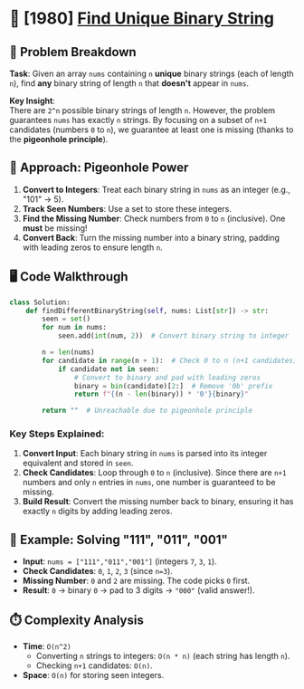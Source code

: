 # 🚀 [1980] [Find Unique Binary String](../medium/1980.py)

## 🧩 Problem Breakdown

**Task**: Given an array `nums` containing `n` **unique** binary strings (each of length `n`), find **any** binary string of length `n` that **doesn't** appear in `nums`.

**Key Insight**:  
There are `2^n` possible binary strings of length `n`. However, the problem guarantees `nums` has exactly `n` strings. By focusing on a subset of `n+1` candidates (numbers `0` to `n`), we guarantee at least one is missing (thanks to the **pigeonhole principle**).

## 🚀 Approach: Pigeonhole Power

1. **Convert to Integers**: Treat each binary string in `nums` as an integer (e.g., "101" → 5).
2. **Track Seen Numbers**: Use a set to store these integers.
3. **Find the Missing Number**: Check numbers from `0` to `n` (inclusive). One **must** be missing!
4. **Convert Back**: Turn the missing number into a binary string, padding with leading zeros to ensure length `n`.

## 🖥️ Code Walkthrough

```python
class Solution:
    def findDifferentBinaryString(self, nums: List[str]) -> str:
        seen = set()
        for num in nums:
            seen.add(int(num, 2))  # Convert binary string to integer

        n = len(nums)
        for candidate in range(n + 1):  # Check 0 to n (n+1 candidates)
            if candidate not in seen:
                # Convert to binary and pad with leading zeros
                binary = bin(candidate)[2:]  # Remove '0b' prefix
                return f"{(n - len(binary)) * '0'}{binary}"

        return ""  # Unreachable due to pigeonhole principle
```

### Key Steps Explained:

1. **Convert Input**: Each binary string in `nums` is parsed into its integer equivalent and stored in `seen`.
2. **Check Candidates**: Loop through `0` to `n` (inclusive). Since there are `n+1` numbers and only `n` entries in `nums`, one number is guaranteed to be missing.
3. **Build Result**: Convert the missing number back to binary, ensuring it has exactly `n` digits by adding leading zeros.

## 🌟 Example: Solving "111", "011", "001"

-   **Input**: `nums = ["111","011","001"]` (integers `7`, `3`, `1`).
-   **Check Candidates**: `0`, `1`, `2`, `3` (since `n=3`).
-   **Missing Number**: `0` and `2` are missing. The code picks `0` first.
-   **Result**: `0` → binary `0` → pad to 3 digits → `"000"` (valid answer!).

## ⏱️ Complexity Analysis

-   **Time**: `O(n^2)`
    -   Converting `n` strings to integers: `O(n * n)` (each string has length `n`).
    -   Checking `n+1` candidates: `O(n)`.
-   **Space**: `O(n)` for storing seen integers.

